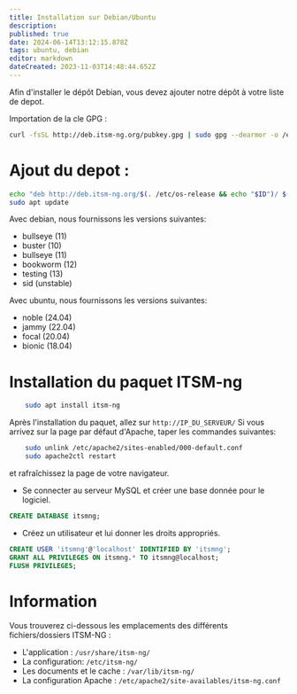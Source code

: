 ```yaml
---
title: Installation sur Debian/Ubuntu
description: 
published: true
date: 2024-06-14T13:12:15.878Z
tags: ubuntu, debian
editor: markdown
dateCreated: 2023-11-03T14:48:44.652Z
---
```


Afin d'installer le dépôt Debian, vous devez ajouter notre dépôt à votre liste de depot.

Importation de la cle GPG : 

```bash
curl -fsSL http://deb.itsm-ng.org/pubkey.gpg | sudo gpg --dearmor -o /etc/apt/trusted.gpg.d/itsm-ng-keyring.gpg
```

# Ajout du depot : 

```bash
echo "deb http://deb.itsm-ng.org/$(. /etc/os-release && echo "$ID")/ $(. /etc/os-release && echo "$VERSION_CODENAME") main" | sudo tee /etc/apt/sources.list.d/itsm-ng.list
sudo apt update
```

Avec debian, nous fournissons les versions suivantes: 
* bullseye (11)
* buster (10)
* bullseye (11)
* bookworm (12)
* testing (13)
* sid (unstable)

Avec ubuntu, nous fournissons les versions suivantes:
* noble (24.04)
* jammy (22.04)
* focal (20.04)
* bionic (18.04)



# Installation du paquet ITSM-ng

```bash
    sudo apt install itsm-ng
```

Après l'installation du paquet, allez sur `http://IP_DU_SERVEUR/`
Si vous arrivez sur la page par défaut d'Apache, taper les commandes suivantes:

```bash
    sudo unlink /etc/apache2/sites-enabled/000-default.conf
    sudo apache2ctl restart
```
et rafraîchissez la page de votre navigateur.

- Se connecter au serveur MySQL et créer une base donnée pour le logiciel.
```SQL
CREATE DATABASE itsmng;
```

- Créez un utilisateur et lui donner les droits appropriés.

```SQL
CREATE USER 'itsmng'@'localhost' IDENTIFIED BY 'itsmng';
GRANT ALL PRIVILEGES ON itsmng.* TO itsmng@localhost;
FLUSH PRIVILEGES;
```
# Information
Vous trouverez ci-dessous les emplacements des différents fichiers/dossiers ITSM-NG :


* L'application : `/usr/share/itsm-ng/`
* La configuration: `/etc/itsm-ng/`
* Les documents et le cache : `/var/lib/itsm-ng/`
* La configuration Apache : `/etc/apache2/site-availables/itsm-ng.conf`